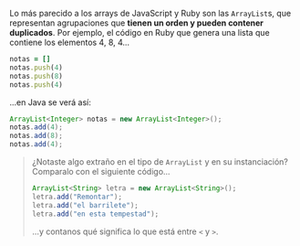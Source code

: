 Lo más parecido a los arrays de JavaScript y Ruby son las `ArrayList`s, que representan agrupaciones que **tienen un orden y pueden contener duplicados**. Por ejemplo, el código en Ruby que genera una lista que contiene los elementos 4, 8, 4... 

```ruby
notas = []
notas.push(4)
notas.push(8)
notas.push(4)
```

...en Java se verá así:

```java
ArrayList<Integer> notas = new ArrayList<Integer>();
notas.add(4);
notas.add(8);
notas.add(4);
```

> ¿Notaste algo extraño en el tipo de `ArrayList` y en su instanciación? Comparalo con el siguiente código...
> 
> ```java
> ArrayList<String> letra = new ArrayList<String>();
> letra.add("Remontar");
> letra.add("el barrilete");
> letra.add("en esta tempestad");
> ```
>
> ...y contanos qué significa lo que está entre `<` y `>`. 

